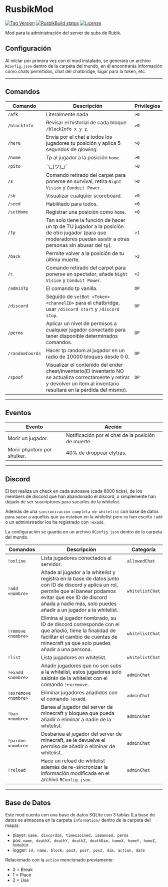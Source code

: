# RusbikMod

[![Tag Version](https://img.shields.io/github/v/tag/Kahzerx/RusbikMod.svg)](https://github.com/Kahzerx/RusbikMod/releases)
[![RusbikBuild status](https://github.com/Kahzerx/RusbikMod/actions/workflows/gradle.yml/badge.svg)](https://github.com/Kahzerx/RusbikMod/actions/workflows/gradle.yml)
[![License](https://img.shields.io/github/license/Kahzerx/RusbikMod.svg)](https://opensource.org/licenses/MIT)

Mod para la administración del server de subs de Rubik.


## Configuración
Al iniciar por primera vez con el mod instalado, se generará un archivo `RConfig.json` dentro de la carpeta del mundo, en él encontrarás información como chats permitidos, chat del chatbridge, lugar para la token, etc.

---

## Comandos

|Comando|Descripción|Privilegios|
|---|---|---|
|`/afk`|Literalmente nada|`>0`|
|`/blockInfo`|Revisar el historial de cada bloque `/blockInfo x y z`.|`>0`|
|`/here`|Envía por el chat a todos los jugadores tu posición y aplica 5 segundos de glowing.|`>0`|
|`/home`|Tp al jugador a la posición `home`.|`>0`|
|`/pito`|¯\\\_(ツ)_/¯|`>0`|
|`/s`|Comando retirado del carpet para ponerse en survival, retira `Night Vision` y `Conduit Power`.| `>0`|
|`/sb`|Visualizar cualquier scoreboard.|`>0`|
|`/seed`|Habilitado para todos.|`>0`|
|`/setHome`|Registrar una posición como `home`.|`>0`|
|`/tp`|Tan solo tiene la función de hacer un tp de TU jugador a la posición de otro jugador (para que moderadores puedan asistir a otras personas sin abusar del `tp`).|`>1`|
|`/back`|Permite volver a la posición de tu última muerte.|`>2`|
|`/c`|Comando retirado del carpet para ponerse en spectator, añade `Night Vision` y `Conduit Power`.|`>2`|
|`/adminTp`|El comando tp vanilla.|`OP`|
|`/discord`|Seguido de `setBot <Token> <channelID>` para el chatbridge, usar `/discord start` y `/discord stop`.|`OP`|
|`/perms`|Aplicar un nivel de permisos a cualquier jugador conectado para tener disponible determinados comandos.|`OP`|
|`/randomCoords`|Hacer tp random al jugador en un radio de 10000 bloques desde 0 0.|`OP`|
|`/spoof`|Visualizar el contenido del ender chest/inventario(El inventario NO se actualiza correctamente y retirar y devolver un item al inventario resultará en la pérdida del mismo).|`OP`|

---

## Eventos

|Evento|Acción|
|---|---|
|Morir un jugador.|Notificación por el chat de la posición de muerte.|
|Morir phantom por shulker.|40% de droppear elytras.|

---

## Discord

El bot realiza un check en cada autosave (cada 6000 ticks), de los members de discord que han abandonado el discord, o simplemente han dejado de ser suscriptores para sacarles de la whitelist.

Además de una `sincronización completa de whitelist` con base de datos para sacar a aquellos que ya estaban en la whitelist pero `no` han escrito `!add` o un administrador los ha registrado con `!exadd`.

La configuración se guarda en un archivo `RConfig.json` dentro de la carpeta del mundo.

|Comandos|Descripción|Categoría|
|---|---|---|
|`!online`|Lista jugadores conectados al servidor.|`allowedChat`|
|`!add <nombre>`|Añade al jugador a la whitelist y registra en la base de datos junto con ID de discord y aplica un rol, permite que al banear podamos evitar que ese ID de discord añada a nadie más, solo puedes añadir a un jugador a la whitelist.|`whitelistChat`|
|`!remove <nombre>`|Elimina al jugador nombrado, su ID de discord corresponde con el que añadió, tiene la finalidad de facilitar el cambio de cuentas de minecraft ya que solo puedes añadir a una persona.|`whitelistChat`|
|`!list`|Lista jugadores en whitelist.|`whitelistChat`|
|`!exadd <nombre>`|Añadir jugadores que no son subs a la whitelist, estos jugadores solo saldrán de la whitelist con el comando `!exremove`.|`adminChat`|
|`!exremove <nombre>`|Eliminar jugadores añadidos con el comando `!exadd`.|`adminChat`|
|`!ban <nombre>`|Banea al jugador del server de minecraft y bloquea que pueda añadir o eliminar a nadie de la whitelist.|`adminChat`|
|`!pardon <nombre>`|Desbanea al jugador del server de minecraft, se le devuelve el permiso de añadir o eliminar de whitelist.|`adminChat`|
|`!reload`|Hace un reload de whitelist además de re-sincronizar la información modificada en el archivo `RConfig.json`.|`adminChat`|

---

## Base de Datos

Este mod cuenta con una base de datos SQLite con 3 tablas (La base de datos se almacena en la carpeta `information/` dentro de la carpeta del mapa):
* player: `name, discordId, timesJoined, isBanned, perms`
* pos: `name, deathX, deathY, deathZ, deathDim, homeX, homeY, homeZ, homeDim`
* logger: `id, name, block, posX, posY, posZ, dim, action, date`

Relacionado con la `action` mencionado previamente:
* 0 = Break
* 1 = Place
* 2 = Use
